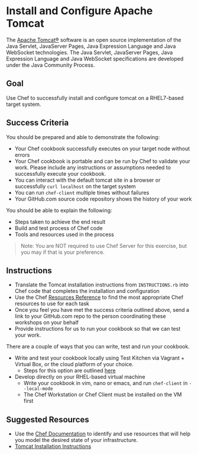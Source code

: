 # Install and Configure Apache Tomcat

The [Apache Tomcat®](http://tomcat.apache.org/) software is an open source implementation of the Java Servlet, JavaServer Pages, Java Expression Language and Java WebSocket technologies. The Java Servlet, JavaServer Pages, Java Expression Language and Java WebSocket specifications are developed under the Java Community Process.

## Goal

Use Chef to successfully install and configure tomcat on a RHEL7-based target system.

## Success Criteria

You should be prepared and able to demonstrate the following:

* Your Chef cookbook successfully executes on your target node without errors
* Your Chef cookbook is portable and can be run by Chef to validate your work. Please include any instructions or assumptions needed to successfully execute your cookbook.
* You can interact with the default tomcat site in a browser or successfully `curl localhost` on the target system
* You can run `chef-client` multiple times without failures
* Your GitHub.com source code repository shows the history of your work

You should be able to explain the following:

* Steps taken to achieve the end result
* Build and test process of Chef code
* Tools and resources used in the process

>Note: You are NOT required to use Chef Server for this exercise, but you may if that is your preference.

## Instructions

* Translate the Tomcat installation instructions from `INSTRUCTIONS.rb` into Chef code that completes the installation and configuration
* Use the Chef [Resources Reference](https://docs.chef.io/resources/) to find the most appropriate Chef resources to use for each task
* Once you feel you have met the success criteria outlined above, send a link to your GitHub.com repo to the person coordinating these workshops on your behalf
* Provide instructions for us to run your cookbook so that we can test your work.

There are a couple of ways that you can write, test and run your cookbook.

* Write and test your cookbook locally using Test Kitchen via Vagrant + Virtual Box, or the cloud platform of your choice.
  * Steps for this option are outlined [here](https://learn.chef.io/courses/course-v1:chef+LocalDev101+Perpetual/course/)
* Develop directly on your RHEL-based virtual machine
  * Write your cookbook in vim, nano or emacs, and run `chef-client` in `--local-mode`
  * The Chef Workstation or Chef Client must be installed on the VM first

## Suggested Resources

* Use the [Chef Documentation](http://docs.chef.io) to identify and use resources that will help you model the desired state of your infrastructure.
* [Tomcat Installation Instructions](https://www.digitalocean.com/community/tutorials/how-to-install-apache-tomcat-8-on-centos-7)
